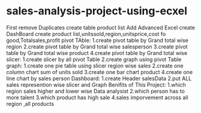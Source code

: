 # sales-analysis-project-using-ecxel
First remove Duplicates
create table product list Add Advanced Excel create DashBoard
create  product list,unitssold,region,unitsprice,cost fo good,Totalsales,profit
pivot TAble:
          1.create pivot table by Grand total wise region
          2.create pivot table by Grand total wise salesperson
          3.create pivot table by Grand total wise product
          4.create pivot table by Grand total wise
 slicer:
        1.create slicer by all pivot Table
        2.create graph using pivot Table
 graph:
     1.create one pie table using slicer region wise sales
     2.create one column chart sum of units sold
     3.create one bar chart product
     4.create one line chart by sales person 
 Dashboard:
      1.create Header salesData
      2.put ALL sales represention wise slicer and Graph
 Benifits of This Project:
      1.which region sales higher and lower wise Data analysist
      2.which person has to more talent
      3.which product has high sale
      4.sales imporvement across all region ,all products
     
 
          
          
          
          
          
